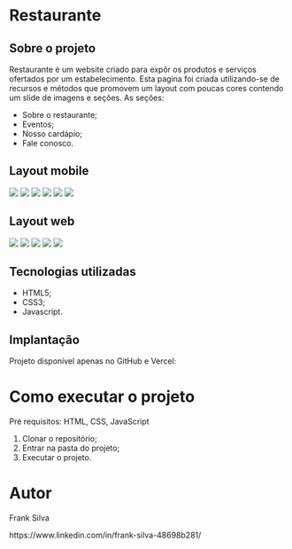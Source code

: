 <h1>Restaurante</h1>
<h2>Sobre o projeto</h2>
Restaurante é um website criado para expôr os produtos e serviços ofertados por um estabelecimento.
Esta pagina foi criada utilizando-se de recursos e métodos que promovem um layout com poucas cores contendo um slide de imagens e seções.
As seções:
<ul>
  <li>Sobre o restaurante;</li>
  <li>Eventos;</li>
  <li>Nosso cardápio;</li>
  <li>Fale conosco.</li>
</ul>
<h2>Layout mobile</h2>
<img src="https://github.com/frankfsilva/restaurante/blob/main/prints/mobile_1.png">
<img src="https://github.com/frankfsilva/restaurante/blob/main/prints/mobile_2.png">
<img src="https://github.com/frankfsilva/restaurante/blob/main/prints/mobile_3.png">
<img src="https://github.com/frankfsilva/restaurante/blob/main/prints/mobile_4.png">
<img src="https://github.com/frankfsilva/restaurante/blob/main/prints/mobile_5.png">
<img src="https://github.com/frankfsilva/restaurante/blob/main/prints/mobile_6.png">
<h2>Layout web</h2>
<img src="https://github.com/frankfsilva/restaurante/blob/main/prints/web_1.png">
<img src="https://github.com/frankfsilva/restaurante/blob/main/prints/web_2.png">
<img src="https://github.com/frankfsilva/restaurante/blob/main/prints/web_3.png">
<img src="https://github.com/frankfsilva/restaurante/blob/main/prints/web_4.png">
<img src="https://github.com/frankfsilva/restaurante/blob/main/prints/web_5.png">
<h2>Tecnologias utilizadas</h2>
<ul>
  <li>HTML5;</li>
  <li>CSS3;</li>
  <li>Javascript.</li>
</ul>
<h2>Implantação</h2>
Projeto disponível apenas no GitHub e Vercel:


<h1>Como executar o projeto</h1>
Pré requisitos: HTML, CSS, JavaScript
<ol>
  <li>Clonar o repositório;</li>
  <li>Entrar na pasta do projeto;</li>
  <li>Executar o projeto.</li>
</ol>

<h1>Autor</h1>
<p>Frank Silva</p>
https://www.linkedin.com/in/frank-silva-48698b281/

